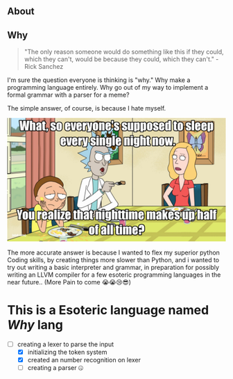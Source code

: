 ## About
## Why

> "The only reason someone would do something like this if they could, which they can't, would be because they could, which they can't." - Rick Sanchez

I'm sure the question everyone is thinking is "why." Why make a programming language entirely. Why go out of my way to implement a formal grammar with a parser for a meme?

The simple answer, of course, is because I hate myself.

![HLZirW5](other\HLZirW5.jpg)

 The more accurate answer is because I wanted to flex my superior python Coding skills, by creating things more slower than Python, and i wanted to try out writing a basic interpreter and grammar, in preparation for possibly writing an LLVM compiler for a few esoteric programming languages in the near future..
 (More Pain to come 😭😭😢😎) 



# This is a Esoteric language named _Why_ lang

- [ ] creating a lexer to parse the input
  - [X] initializing the token system 
  - [X] created an number recognition on lexer
  - [ ] creating a parser 🤐
